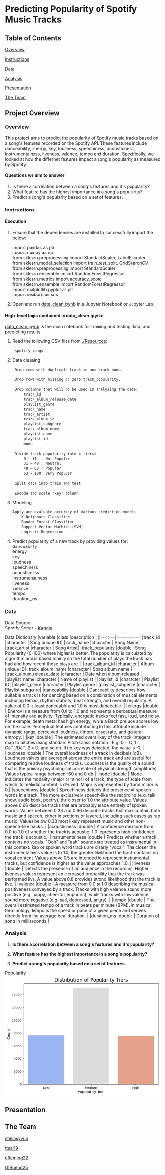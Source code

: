 # Predicting Popularity of Spotify Music Tracks

## Table of Contents

[Overview](#overview)

[Instructions](#instructions)

[Data](#data)

[Analysis](#analysis)

[Presentation](#presentation)

[The Team](#the-team)

## Project Overview

### Overview

This project aims to predict the popularity of Spotify music tracks based on a song's features recorded on the Spotify API. These features include danceability, energy, key, loudness, speechiness, acousticness, instrumentalness, liveness, valence, tempo and duration. Specifically, we looked at how the differnet features impact a song's popularity as measured by Spotify.

#### Questions we aim to answer

1. Is there a correlation between a song's features and it's popularity?
2. What feature has the highest importance in a song's popularity?
3. Predict a song's popularity based on a set of features.


### Instructions

#### Execution

1. Ensure that the dependencies are installed to successfully import the below:
    
    import pandas as pd <br/>
    import numpy as np <br/>
    from sklearn.preprocessing import StandardScaler, LabelEncoder<br/>
    from sklearn.model_selection import train_test_split, GridSearchCV <br/>
    from sklearn.preprocessing import StandardScaler <br/>
    from sklearn.ensemble import RandomForestRegressor <br/>
    from sklearn.metrics import accuracy_score <br/>
    from sklearn.ensemble import RandomForestRegressor <br/>
    import matplotlib.pyplot as plt<br/>
    import seaborn as sns<br/>
    

1. Open and run [data_clean.ipynb](data_clean.ipynb) in a Jupyter Notebook or Jupyter Lab.

#### High-level logic contained in data_clean.ipynb:

[data_clean.ipynb](data_clean.ipynb) is the main notebook for training and testing data, and predicting results.

1. Read the following CSV files from [./Resources](./Resources/):

        spotify_songs

2. Data cleaning

        Drop rows with duplicate track_id and track-name.

        Drop rows with missing or zero track_popularity.
   
        Drop columns that will no be used in analyzing the data:
            track_id
            track_album_release_date
            playlist_genre
            track_name
            track_artist
            track_album_id
            playlist_subgenre
            track_album_name
            playlist_name
            playlist_id
            mode

        Divide track-popularity into 4 tiers:
            0 ~ 31  : Not Popular
            31 ~ 48 : Neutral
            48 ~ 63 : Popular
            63 ~ 100: Very Popular

        Split data into train and test

        Encode and scale 'key' column

3.  Modeling

        Apply and evaluate accuracy of various prediction models
            K Neighbors Classifier
            Random Forest Classifier
            Support Vector Machine (SVM)
            Logistic Regression

4.  Predict popularity of a new track by providing values for: <br/>
            danceability <br/>
            energy <br/>
            key <br/>
            loudness <br/>
            speechiness <br/>
            acousticness <br/>
            instrumentalness <br/>
            liveness <br/>
            valence <br/>
            tempo <br/>
            duration_ms <br/>


### Data
Data Source: <br/>
    Spotify Songs - [Kaggle](https://www.kaggle.com/datasets/joebeachcapital/30000-spotify-songs/)

Data Dictionary
|variable                 |class     |description |
|:---|:---|:-----------|
|track_id                 |character | Song unique ID|
|track_name               |character | Song Name|
|track_artist             |character | Song Artist|
|track_popularity         |double    | Song Popularity (0-100) where higher is better. The popularity is calculated by algorithm and is based mainly on the total number of plays the track has had and how recent those plays are. |
|track_album_id           |character | Album unique ID|
|track_album_name         |character | Song album name |
|track_album_release_date |character | Date when album released |
|playlist_name            |character | Name of playlist |
|playlist_id              |character | Playlist ID|
|playlist_genre           |character | Playlist genre |
|playlist_subgenre        |character | Playlist subgenre|
|danceability             |double    | Danceability describes how suitable a track is for dancing based on a combination of musical elements including tempo, rhythm stability, beat strength, and overall regularity. A value of 0.0 is least danceable and 1.0 is most danceable. |
|energy                   |double    | Energy is a measure from 0.0 to 1.0 and represents a perceptual measure of intensity and activity. Typically, energetic tracks feel fast, loud, and noisy. For example, death metal has high energy, while a Bach prelude scores low on the scale. Perceptual features contributing to this attribute include dynamic range, perceived loudness, timbre, onset rate, and general entropy. |
|key                      |double    | The estimated overall key of the track. Integers map to pitches using standard Pitch Class notation . E.g. 0 = C, 1 = Câ™¯/Dâ™­, 2 = D, and so on. If no key was detected, the value is -1. |
|loudness                 |double    | The overall loudness of a track in decibels (dB). Loudness values are averaged across the entire track and are useful for comparing relative loudness of tracks. Loudness is the quality of a sound that is the primary psychological correlate of physical strength (amplitude). Values typical range between -60 and 0 db.|
|mode                     |double    | Mode indicates the modality (major or minor) of a track, the type of scale from which its melodic content is derived. Major is represented by 1 and minor is 0.|
|speechiness              |double    | Speechiness detects the presence of spoken words in a track. The more exclusively speech-like the recording (e.g. talk show, audio book, poetry), the closer to 1.0 the attribute value. Values above 0.66 describe tracks that are probably made entirely of spoken words. Values between 0.33 and 0.66 describe tracks that may contain both music and speech, either in sections or layered, including such cases as rap music. Values below 0.33 most likely represent music and other non-speech-like tracks. |
|acousticness             |double    | A confidence measure from 0.0 to 1.0 of whether the track is acoustic. 1.0 represents high confidence the track is acoustic.|
|instrumentalness         |double    | Predicts whether a track contains no vocals. "Ooh" and "aah" sounds are treated as instrumental in this context. Rap or spoken word tracks are clearly "vocal". The closer the instrumentalness value is to 1.0, the greater likelihood the track contains no vocal content. Values above 0.5 are intended to represent instrumental tracks, but confidence is higher as the value approaches 1.0. |
|liveness                 |double    | Detects the presence of an audience in the recording. Higher liveness values represent an increased probability that the track was performed live. A value above 0.8 provides strong likelihood that the track is live. |
|valence                  |double    | A measure from 0.0 to 1.0 describing the musical positiveness conveyed by a track. Tracks with high valence sound more positive (e.g. happy, cheerful, euphoric), while tracks with low valence sound more negative (e.g. sad, depressed, angry). |
|tempo                    |double    | The overall estimated tempo of a track in beats per minute (BPM). In musical terminology, tempo is the speed or pace of a given piece and derives directly from the average beat duration. |
|duration_ms              |double    | Duration of song in milliseconds |


### Analysis

1. **Is there a correlation between a song's features and it's popularity?**

2. **What feature has the highest importance in a song's popularity?**

3. **Predict a song's popularity based on a set of features.**

Popularity
![Popularity](./images/distribution_popularity_tiers.png)

  
## Presentation


## The Team

[stellasyyun](https://github.com/stellasyyun)

[ttsai19](https://github.com/ttsai19)

[cfleming22](https://github.com/cfleming22)

[GIBueno25](https://github.com/GIBueno25)


